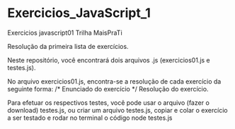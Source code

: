 # Exercicios_JavaScript_1
 Exercicios javascript01 Trilha MaisPraTi


Resolução da primeira lista de exercícios.

Neste repositório, você encontrará dois arquivos .js (exercicios01.js e testes.js).

No arquivo exercicios01.js, encontra-se a resolução de cada exercício da seguinte forma:
/*
Enunciado do exercício
*/
Resolução do exercício.

Para efetuar os respectivos testes, você pode usar o arquivo (fazer o download) testes.js, ou criar um arquivo testes.js, copiar e colar o exercício a ser testado e rodar no terminal o código node testes.js

